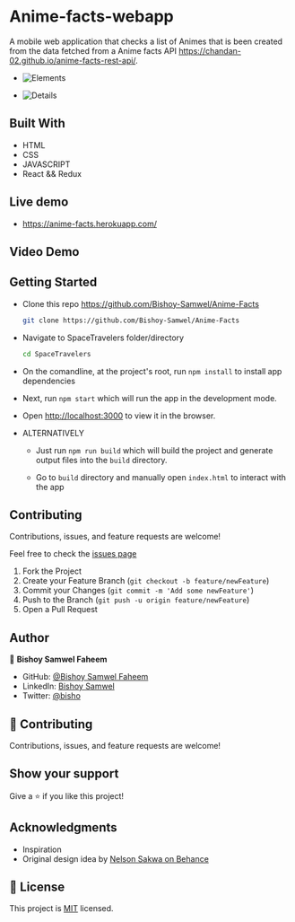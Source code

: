 # Anime-facts-webapp

A mobile web application that checks a list of Animes that is been created from the data fetched from a Anime facts API https://chandan-02.github.io/anime-facts-rest-api/.

- ![Elements](https://user-images.githubusercontent.com/29541335/142738592-a00d625c-9e33-4e81-a720-dd5f72579f7b.png)

- ![Details](https://user-images.githubusercontent.com/29541335/142738577-b8072432-6415-40d1-b8e5-3cd1c21925b9.png)


## Built With

- HTML
- CSS
- JAVASCRIPT
- React && Redux

## Live demo 
- https://anime-facts.herokuapp.com/

## Video Demo 
<!-- https://www.youtube.com/watch?v=Jmk9zcwe2gg -->

## Getting Started

* Clone this repo <https://github.com/Bishoy-Samwel/Anime-Facts>

    ```bash
    git clone https://github.com/Bishoy-Samwel/Anime-Facts
    ```

* Navigate to SpaceTravelers folder/directory

    ```bash
    cd SpaceTravelers
    ```

* On the comandline, at the project's root, run ```npm install``` to install app dependencies

* Next, run ```npm start``` which will run the app in the development mode.

* Open [http://localhost:3000](http://localhost:3000) to view it in the browser.

* ALTERNATIVELY

  * Just run ```npm run build``` which will build the project and generate output files into the ```build``` directory.

  * Go to ```build``` directory and manually open ```index.html``` to interact with the app


## Contributing

Contributions, issues, and feature requests are welcome!

Feel free to check the [issues page](https://github.com/Bishoy-Samwel/Anime-Facts/issues)

  1. Fork the Project
  2. Create your Feature Branch (`git checkout -b feature/newFeature`)
  3. Commit your Changes (`git commit -m 'Add some newFeature'`)
  4. Push to the Branch (`git push -u origin feature/newFeature`)
  5. Open a Pull Request


## Author

👤 **Bishoy Samwel Faheem**

- GitHub: [@Bishoy Samwel Faheem](https://github.com/Bishoy-Samwel)
- LinkedIn: [Bishoy Samwel](https://www.linkedin.com/in/bishoy-samwuel-ss/)
- Twitter: [@bisho](https://twitter.com/BishoFaheem15)
## 🤝 Contributing

Contributions, issues, and feature requests are welcome!

## Show your support

Give a ⭐️ if you like this project!

## Acknowledgments

- Inspiration
- Original design idea by [ Nelson Sakwa on Behance](https://www.behance.net/gallery/31579789/Ballhead-App-%28Free-PSDs%29)

## 📝 License

This project is [MIT](./MIT.md) licensed.

